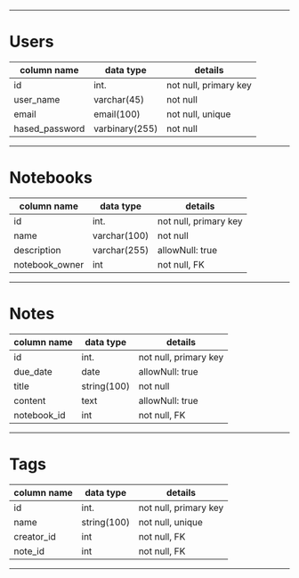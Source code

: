 






-----------------------------------------------------------

# Users
| column name    | data type     | details               |
|----------------|---------------|-----------------------|
| id             | int.          | not null, primary key |
| user_name      | varchar(45)   | not null              |
| email          | email(100)    | not null, unique      |
| hased_password | varbinary(255)| not null              |




-----------------------------------------------------------



# Notebooks
| column name    | data type     | details               |
|----------------|---------------|-----------------------|
| id             | int.          | not null, primary key |
| name           | varchar(100)  | not null              |
| description    | varchar(255)  | allowNull: true       |
| notebook_owner | int           | not null, FK          |


-----------------------------------------------------------


# Notes
| column name    | data type     | details               |
|----------------|---------------|-----------------------|
| id             | int.          | not null, primary key |
| due_date       | date          | allowNull: true       |
| title          | string(100)   | not null              |
| content        | text          | allowNull: true       |
|notebook_id     | int           | not null, FK          |

-----------------------------------------------------------


# Tags
| column name    | data type     | details               |
|----------------|---------------|-----------------------|
| id             | int.          | not null, primary key |
| name           | string(100)   | not null, unique      |
| creator_id     | int           | not null, FK          |
| note_id        | int           | not null, FK          |


-----------------------------------------------------------
